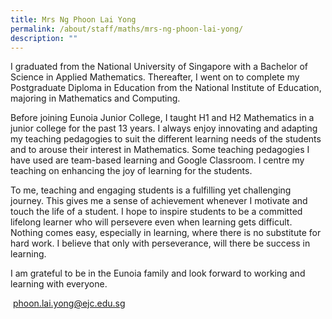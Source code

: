 ```yaml
---
title: Mrs Ng Phoon Lai Yong
permalink: /about/staff/maths/mrs-ng-phoon-lai-yong/
description: ""
---
```


I graduated from the National University of Singapore with a Bachelor of Science in Applied Mathematics. Thereafter, I went on to complete my Postgraduate Diploma in Education from the National Institute of Education, majoring in Mathematics and Computing.

Before joining Eunoia Junior College, I taught H1 and H2 Mathematics in a junior college for the past 13 years. I always enjoy innovating and adapting my teaching pedagogies to suit the different learning needs of the students and to arouse their interest in Mathematics. Some teaching pedagogies I have used are team-based learning and Google Classroom. I centre my teaching on enhancing the joy of learning for the students.

To me, teaching and engaging students is a fulfilling yet challenging journey. This gives me a sense of achievement whenever I motivate and touch the life of a student. I hope to inspire students to be a committed lifelong learner who will persevere even when learning gets difficult. Nothing comes easy, especially in learning, where there is no substitute for hard work. I believe that only with perseverance, will there be success in learning.

I am grateful to be in the Eunoia family and look forward to working and learning with everyone.

 [phoon.lai.yong@ejc.edu.sg](mailto:phoon.lai.yong@ejc.edu.sg)